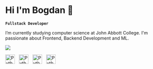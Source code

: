 # Hi I'm Bogdan 👋

**`Fullstack Developer`**

I’m currently studying computer science at John Abbott College. I'm passionate about Frontend, Backend Development and ML.


![](https://komarev.com/ghpvc/?username=bogdanSgithub)


<img align='left' alt='Python' width='30px' style='padding-right:10px;' src="https://cdn.jsdelivr.net/gh/devicons/devicon@latest/icons/python/python-original.svg" />
<img align='left' alt='Python' width='30px' style='padding-right:10px;' src="https://cdn.jsdelivr.net/gh/devicons/devicon@latest/icons/javascript/javascript-original.svg" />
<img align='left' alt='Python' width='30px' style='padding-right:10px;' src="https://cdn.jsdelivr.net/gh/devicons/devicon@latest/icons/react/react-original.svg" />
<img align='left' alt='Python' width='30px' style='padding-right:10px;' src="https://cdn.jsdelivr.net/gh/devicons/devicon@latest/icons/scikitlearn/scikitlearn-original.svg" />
